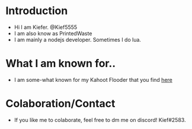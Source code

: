 # Introduction
- Hi I am Kiefer. @Kief5555
- I am also know as PrintedWaste
- I am mainly a nodejs developer. Sometimes I do lua.


# What I am known for..
* I am some-what known for my Kahoot Flooder that you find [here](https://www.github.com/kief5555/kahoot-flooder)

# Colaboration/Contact
- If you like me to colaborate, feel free to dm me on discord! Kief#2583.




